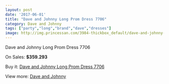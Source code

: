 ```yaml
---
layout: post
date: '2017-06-01'
title: "Dave and Johnny Long Prom Dress 7706"
category: Dave and Johnny
tags: ["party","long","brand","dave","dresses"]
image: http://img.princessan.com/3984-thickbox_default/dave-and-johnny-long-prom-dress-7706.jpg
---
```

Dave and Johnny Long Prom Dress 7706

On Sales: **$359.293**
<a href="https://www.princessan.com/en/dave-and-johnny/1836-dave-and-johnny-long-prom-dress-7706.html"><amp-img layout="responsive" width="600" height="600" src="//img.princessan.com/3984-thickbox_default/dave-and-johnny-long-prom-dress-7706.jpg" alt="Dave and Johnny Long Prom Dress 7706 0" /></a>
<a href="https://www.princessan.com/en/dave-and-johnny/1836-dave-and-johnny-long-prom-dress-7706.html"><amp-img layout="responsive" width="600" height="600" src="//img.princessan.com/3985-thickbox_default/dave-and-johnny-long-prom-dress-7706.jpg" alt="Dave and Johnny Long Prom Dress 7706 1" /></a>

Buy it: [Dave and Johnny Long Prom Dress 7706](https://www.princessan.com/en/dave-and-johnny/1836-dave-and-johnny-long-prom-dress-7706.html "Dave and Johnny Long Prom Dress 7706")

View more: [Dave and Johnny](https://www.princessan.com/en/16-dave-and-johnny "Dave and Johnny")